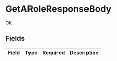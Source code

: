 # GetARoleResponseBody

OK


## Fields

| Field       | Type        | Required    | Description |
| ----------- | ----------- | ----------- | ----------- |